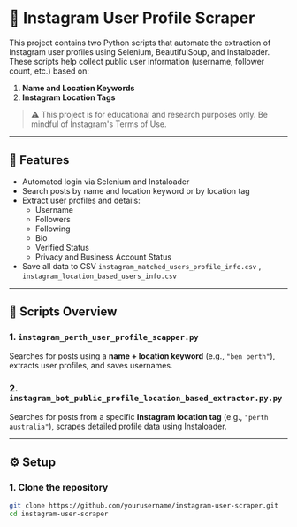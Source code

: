 # 📸 Instagram User Profile Scraper

This project contains two Python scripts that automate the extraction of Instagram user profiles using Selenium, BeautifulSoup, and Instaloader. These scripts help collect public user information (username, follower count, etc.) based on:

1. **Name and Location Keywords**
2. **Instagram Location Tags**

> ⚠️ This project is for educational and research purposes only. Be mindful of Instagram's Terms of Use.

---

## 🚀 Features

- Automated login via Selenium and Instaloader
- Search posts by name and location keyword or by location tag
- Extract user profiles and details:  
  - Username  
  - Followers  
  - Following  
  - Bio  
  - Verified Status  
  - Privacy and Business Account Status  
- Save all data to CSV `instagram_matched_users_profile_info.csv` , `instagram_location_based_users_info.csv`

---

## 🧠 Scripts Overview

### 1. `instagram_perth_user_profile_scapper.py`

Searches for posts using a **name + location keyword** (e.g., `"ben perth"`), extracts user profiles, and saves usernames.

### 2. `instagram_bot_public_profile_location_based_extractor.py.py`

Searches for posts from a specific **Instagram location tag** (e.g., `"perth australia"`), scrapes detailed profile data using Instaloader.

---

## ⚙️ Setup

### 1. Clone the repository

```bash
git clone https://github.com/yourusername/instagram-user-scraper.git
cd instagram-user-scraper
